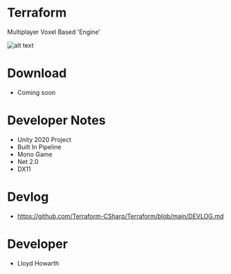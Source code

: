 # Terraform
Multiplayer Voxel Based 'Engine'

![alt text](https://github.com/Terraform-CSharp/Terraform/blob/main/Terraform.gif?raw=true)

# Download
- Coming soon

# Developer Notes
- Unity 2020 Project
- Built In Pipeline
- Mono Game
- Net 2.0
- DX11

# Devlog
- https://github.com/Terraform-CSharp/Terraform/blob/main/DEVLOG.md

# Developer
- Lloyd Howarth

